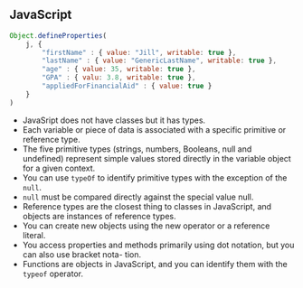 ## JavaScript
```javascript
Object.defineProperties(
    j, {
        "firstName" : { value: "Jill", writable: true },
        "lastName" : { value: "GenericLastName", writable: true },
        "age" : { value: 35, writable: true },
        "GPA" : { valu: 3.8, writable: true },
        "appliedForFinancialAid" : { value: true }
    }
)
```

* JavaSript does not have classes but it has types.
* Each variable or piece of data is associated with a specific primitive or reference type.
* The five primitive types (strings, numbers, Booleans, null and undefined) represent simple values stored directly in the variable object for a given context.
* You can use `typeOf` to identify primitive types with the exception of the `null`.
* `null` must be compared directly against the special value null.
* Reference types are the closest thing to classes in JavaScript, and objects are instances of reference types. 
* You can create new objects using the new operator or a reference literal.
* You access properties and methods primarily using dot notation, but you can also use bracket nota- tion.
* Functions are objects in JavaScript, and you can identify them with the `typeof` operator.